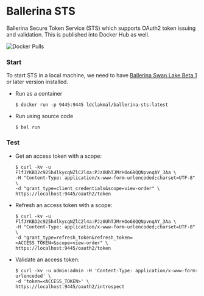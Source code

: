 # Ballerina STS

Ballerina Secure Token Service (STS) which supports OAuth2 token issuing and validation. 
This is published into Docker Hub as well.

![Docker Pulls](https://img.shields.io/docker/pulls/ldclakmal/ballerina-sts)

### Start

To start STS in a local machine, we need to have [Ballerina Swan Lake Beta 1](https://ballerina.io/downloads/) or 
later version installed.

- Run as a container
  ```shell
  $ docker run -p 9445:9445 ldclakmal/ballerina-sts:latest
  ```
  
- Run using source code
  ```shell
  $ bal run
  ```


### Test

- Get an access token with a scope:
  ```shell
  $ curl -kv -u FlfJYKBD2c925h4lkycqNZlC2l4a:PJz0UhTJMrHOo68QQNpvnqAY_3Aa \
  -H "Content-Type: application/x-www-form-urlencoded;charset=UTF-8" \
  -d "grant_type=client_credentials&scope=view-order" \
  https://localhost:9445/oauth2/token
  ```

- Refresh an access token with a scope:
  ```shell
  $ curl -kv -u FlfJYKBD2c925h4lkycqNZlC2l4a:PJz0UhTJMrHOo68QQNpvnqAY_3Aa \
  -H "Content-Type: application/x-www-form-urlencoded;charset=UTF-8" \
  -d "grant_type=refresh_token&refresh_token=<ACCESS_TOKEN>&scope=view-order" \
  https://localhost:9445/oauth2/token
  ```

- Validate an access token:
  ```shell
  $ curl -kv -u admin:admin -H 'Content-Type: application/x-www-form-urlencoded' \
  -d 'token=<ACCESS_TOKEN>' \
  https://localhost:9445/oauth2/introspect
  ```
